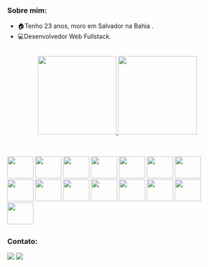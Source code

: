 ### Sobre mim:
  - 🏠Tenho 23 anos, moro em Salvador na Bahia .
  - 💻Desenvolvedor Web Fullstack.
    
<div align="center"><br>
  <a href="https://github.com/ThiagoW21">
  <img height="180em" src="https://github-readme-stats.vercel.app/api?username=ThiagoW21&show_icons=true&theme=dracula&include_all_commits=true&count_private=true"/>
  <img height="180em" src="https://github-readme-stats.vercel.app/api/top-langs/?username=ThiagoW21&layout=compact&langs_count=7&theme=dracula"/>
</div>

##
<div><br/>
  <a href="https://github.com/thiagow21"><img height="50px" width="60px" src="https://cdn.jsdelivr.net/gh/devicons/devicon/icons/python/python-original.svg" /></a>
  <a href="https://github.com/thiagow21"><img height="50px" width="60px" src="https://cdn.jsdelivr.net/gh/devicons/devicon/icons/flask/flask-original.svg" /></a>
  <a href="https://github.com/thiagow21"><img height="50px" width="60px" src="https://cdn.jsdelivr.net/gh/devicons/devicon/icons/javascript/javascript-original.svg" /></a>
   <a href="https://github.com/thiagow21"><img height="50px" width="60px" src="https://cdn.jsdelivr.net/gh/devicons/devicon/icons/typescript/typescript-original.svg" /></a>
  <a href="https://github.com/thiagow21"><img height="50px" width="60px" src="https://cdn.jsdelivr.net/gh/devicons/devicon/icons/sequelize/sequelize-original.svg" /></a>
  <a href="https://github.com/thiagow21"><img height="50px" width="60px" src="https://cdn.jsdelivr.net/gh/devicons/devicon/icons/nodejs/nodejs-original.svg" /></a>
  <a href="https://github.com/thiagow21"><img height="50px" width="60px" src="https://cdn.jsdelivr.net/gh/devicons/devicon/icons/vuejs/vuejs-original.svg" /></a>
  <a href="https://github.com/thiagow21"><img height="50px" width="60px" src="https://cdn.jsdelivr.net/gh/devicons/devicon/icons/bootstrap/bootstrap-original.svg" /></a>
  <a href="https://github.com/thiagow21"><img height="50px" width="60px" src="https://cdn.jsdelivr.net/gh/devicons/devicon/icons/vuetify/vuetify-original.svg" /></a>
  <a href="https://github.com/thiagow21"><img height="50px" width="60px" src="https://cdn.jsdelivr.net/gh/devicons/devicon/icons/react/react-original.svg" /></a>
  <a href="https://github.com/thiagow21"><img height="50px" width="60px" src="https://cdn.jsdelivr.net/gh/devicons/devicon/icons/redux/redux-original.svg" /></a>
  <a href="https://github.com/thiagow21"><img height="50px" width="60px" src="https://cdn.jsdelivr.net/gh/devicons/devicon/icons/mysql/mysql-original.svg" /></a>
  <a href="https://github.com/thiagow21"><img height="50px" width="60px" src="https://cdn.jsdelivr.net/gh/devicons/devicon/icons/git/git-original.svg" /></a>
  <a href="https://github.com/thiagow21"><img height="50px" width="60px" src="https://cdn.jsdelivr.net/gh/devicons/devicon/icons/css3/css3-original.svg" /></a>
  <a href="https://github.com/thiagow21"><img height="50px" width="60px" src="https://cdn.jsdelivr.net/gh/devicons/devicon/icons/html5/html5-original.svg" /></a>
</div>

##
  

### Contato: 
  <div align> 
    <a href = "mailto:thiagokepler1@gmail.com"><img src="https://img.shields.io/badge/-Gmail-%23333?style=for-the-badge&logo=gmail&logoColor=white" target="_blank"></a>
    <a href="https://www.linkedin.com/in/thiagowb/" target="_blank"><img src="https://img.shields.io/badge/-LinkedIn-%230077B5?style=for-the-badge&logo=linkedin&logoColor=white" target="_blank"></a>  
  </div>
  
 

